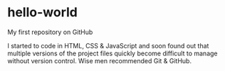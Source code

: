 # hello-world
My first repository on GitHub

I started to code in HTML, CSS & JavaScript and soon found out that multiple versions of the project files quickly become difficult to manage without version control. Wise men recommended Git & GitHub.

